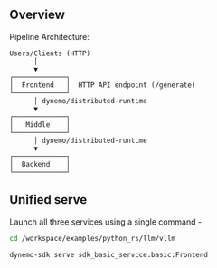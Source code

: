 <!--
SPDX-FileCopyrightText: Copyright (c) 2025 NVIDIA CORPORATION & AFFILIATES. All rights reserved.
SPDX-License-Identifier: Apache-2.0

Licensed under the Apache License, Version 2.0 (the "License");
you may not use this file except in compliance with the License.
You may obtain a copy of the License at

http://www.apache.org/licenses/LICENSE-2.0

Unless required by applicable law or agreed to in writing, software
distributed under the License is distributed on an "AS IS" BASIS,
WITHOUT WARRANTIES OR CONDITIONS OF ANY KIND, either express or implied.
See the License for the specific language governing permissions and
limitations under the License.
-->

## Overview

Pipeline Architecture:

```
Users/Clients (HTTP)
      │
      ▼
┌─────────────┐
│  Frontend   │  HTTP API endpoint (/generate)
└─────────────┘
      │ dynemo/distributed-runtime
      ▼
┌─────────────┐
│   Middle    │
└─────────────┘
      │ dynemo/distributed-runtime
      ▼
┌─────────────┐
│  Backend    │
└─────────────┘
```


## Unified serve
Launch all three services using a single command -

```bash
cd /workspace/examples/python_rs/llm/vllm

dynemo-sdk serve sdk_basic_service.basic:Frontend
```
